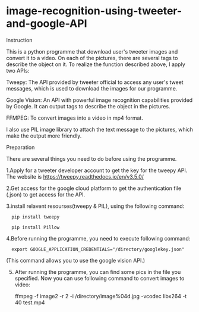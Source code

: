 # image-recognition-using-tweeter-and-google-API
Instruction

  This is a python programme that download user's tweeter images and convert it to a video. On each of the pictures, there are several tags to describe the object on it. To realize the function described above, I apply two APIs:

   Tweepy: The API provided by tweeter official to access any user's tweet messages, which is used to download the images for our programme.

   Google Vision: An API with powerful image recognition capabilities provided by Google. It can output tags to describe the object in the pictures.

   FFMPEG: To convert images into a video in mp4 format.

  I also use PIL image library to attach the text message to the pictures, which make the output more friendly.

Preparation

  There are several things you need to do before using the programme.

   1.Apply for a tweeter developer account to get the key for the tweepy API. The website is 
      https://tweepy.readthedocs.io/en/v3.5.0/

   2.Get access for the google cloud platform to get the authentication file (.json) to get access for the API.

   3.install relavent resourses(tweepy & PIL), using the following command:
    
      pip install tweepy
  
      pip install Pillow
  
   4.Before running the programme, you need to execute following command:

      export GOOGLE_APPLICATION_CREDENTIALS="/directory/googlekey.json"
  
   (This command allows you to use the google vision API.)
  
   5. After running the programme, you can find some pics in the file you specified. Now you can use following command to convert images to video:
   
      ffmpeg -f image2 -r 2  -i /directory/image%04d.jpg -vcodec libx264  -t 40 test.mp4
